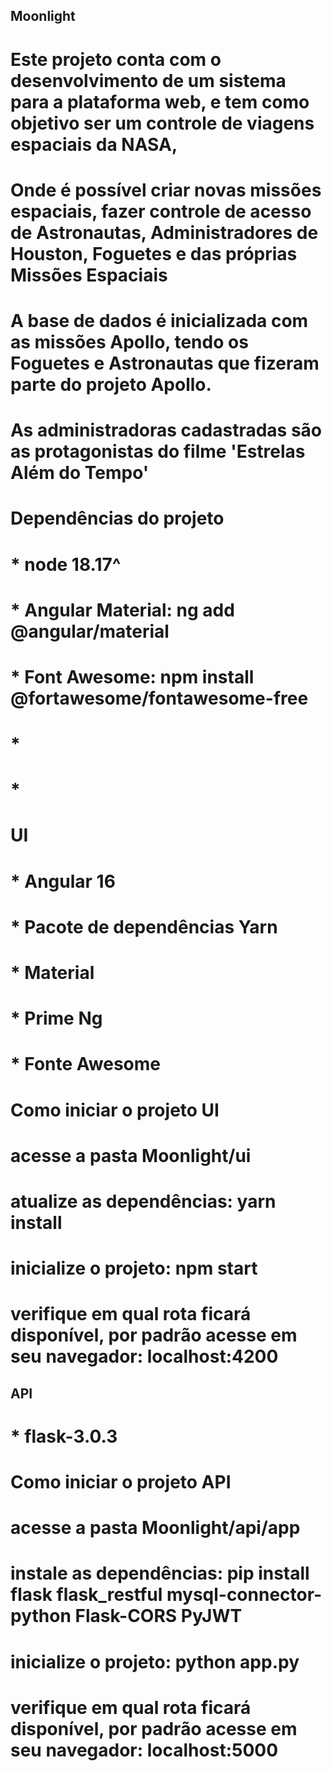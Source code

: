 ## Moonlight
# Este projeto conta com o desenvolvimento de um sistema para a plataforma web, e tem como objetivo ser um controle de viagens espaciais da NASA, 
# Onde é possível criar novas missões espaciais, fazer controle de acesso de Astronautas, Administradores de Houston, Foguetes e das próprias Missões Espaciais
# A base de dados é inicializada com as missões Apollo, tendo os Foguetes e Astronautas que fizeram parte do projeto Apollo.
# As administradoras cadastradas são as protagonistas do filme 'Estrelas Além do Tempo'

# Dependências do projeto
# * node 18.17^
# * Angular Material: ng add @angular/material
# * Font Awesome: npm install @fortawesome/fontawesome-free
# *
# *

# UI
# * Angular 16
# * Pacote de dependências Yarn
# * Material 
# * Prime Ng
# * Fonte Awesome

# Como iniciar o projeto UI
# acesse a pasta Moonlight/ui
# atualize as dependências: yarn install
# inicialize o projeto: npm start
# verifique em qual rota ficará disponível, por padrão acesse em seu navegador: localhost:4200 

## API
# * flask-3.0.3

# Como iniciar o projeto API
# acesse a pasta Moonlight/api/app
# instale as dependências: pip install flask flask_restful mysql-connector-python Flask-CORS PyJWT
# inicialize o projeto: python app.py
# verifique em qual rota ficará disponível, por padrão acesse em seu navegador: localhost:5000

